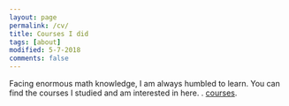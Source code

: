 ```yaml
---
layout: page
permalink: /cv/
title: Courses I did
tags: [about]
modified: 5-7-2018
comments: false
---
```



Facing enormous math knowledge, I am always humbled to learn. You can find the courses I studied and am interested in here. . [courses](https://github.com/zzh237/zzh237.github.io/blob/master/CV.pdf).
